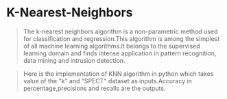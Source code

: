 # K-Nearest-Neighbors
>The k-nearest neighbors algorithm is a non-parametric method used for classification and regression.This algorithm is among the simplest of all machine learning algorithms.It belongs to the supervised learning domain and finds intense application in pattern recognition, data mining and intrusion detection.
   
>Here is the implementation of KNN algorithm in python which takes value of the "k" and "SPECT" dataset as inputs.Accuracy in percentage,precisions and recalls are the outputs.
